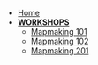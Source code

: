 - [Home](/ "Workshop Guides") 
- **[WORKSHOPS](/workshops/)**
  - [Mapmaking 101](/workshops/map101.md "Mapmaking 101: Introduction to Map Making")
  - [Mapmaking 102](/workshops/map102.md "Mapmaking 102: Principles of Cartography")
  - [Mapmaking 201](/workshops/map201.md "Mapmaking 201: Basic Mapmaking in Python")


